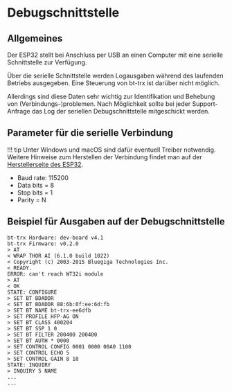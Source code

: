 # Debugschnittstelle

## Allgemeines

Der ESP32 stellt bei Anschluss per USB an einen Computer mit eine serielle
Schnittstelle zur Verfügung.

Über die serielle Schnittstelle werden Logausgaben während des laufenden
Betriebs ausgegeben. Eine Steuerung von bt-trx ist darüber nicht möglich.

Allerdings sind diese Daten sehr wichtig zur Identifikation und Behebung von
(Verbindungs-)problemen. Nach Möglichkeit sollte bei jeder Support-Anfrage
das Log der seriellen Debugschnittstelle mitgeschickt werden.

## Parameter für die serielle Verbindung

!!! tip
    Unter Windows und macOS sind dafür eventuell Treiber notwendig. Weitere
    Hinweise zum Herstellen der Verbindung findet man auf der
    [Herstellerseite des ESP32](https://docs.espressif.com/projects/esp-idf/en/latest/get-started/establish-serial-connection.html).

* Baud rate: 115200
* Data bits = 8
* Stop bits = 1
* Parity = N

## Beispiel für Ausgaben auf der Debugschnittstelle

``` none
bt-trx Hardware: dev-board v4.1
bt-trx Firmware: v0.2.0
> AT
< WRAP THOR AI (6.1.0 build 1022)
< Copyright (c) 2003-2015 Bluegiga Technologies Inc.
< READY.
ERROR: can't reach WT32i module
> AT
< OK
STATE: CONFIGURE
> SET BT BDADDR
< SET BT BDADDR 88:6b:0f:ee:6d:fb
> SET BT NAME bt-trx-ee6dfb
> SET PROFILE HFP-AG ON
> SET BT CLASS 400204
> SET BT SSP 1 0
> SET BT FILTER 200400 200400
> SET BT AUTH * 0000
> SET CONTROL CONFIG 0001 0000 00A0 1100
> SET CONTROL ECHO 5
> SET CONTROL GAIN 8 10
STATE: INQUIRY
> INQUIRY 5 NAME
...
...
```
